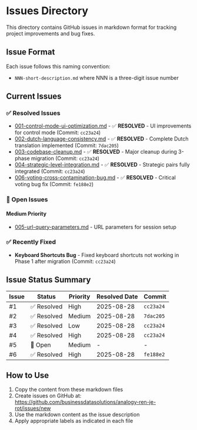 # Issues Directory

This directory contains GitHub issues in markdown format for tracking project improvements and bug fixes.

## Issue Format

Each issue follows this naming convention:
- `NNN-short-description.md` where NNN is a three-digit issue number

## Current Issues

### ✅ Resolved Issues
- [001-control-mode-ui-optimization.md](./001-control-mode-ui-optimization.md) - ✅ **RESOLVED** - UI improvements for control mode (Commit: `cc23a24`)
- [002-dutch-language-consistency.md](./002-dutch-language-consistency.md) - ✅ **RESOLVED** - Complete Dutch translation implemented (Commit: `7dac205`)
- [003-codebase-cleanup.md](./003-codebase-cleanup.md) - ✅ **RESOLVED** - Major cleanup during 3-phase migration (Commit: `cc23a24`)
- [004-strategic-level-integration.md](./004-strategic-level-integration.md) - ✅ **RESOLVED** - Strategic pairs fully integrated (Commit: `cc23a24`)
- [006-voting-cross-contamination-bug.md](./006-voting-cross-contamination-bug.md) - ✅ **RESOLVED** - Critical voting bug fix (Commit: `fe188e2`)

### 🔄 Open Issues

#### Medium Priority  
- [005-url-query-parameters.md](./005-url-query-parameters.md) - URL parameters for session setup

### ✅ Recently Fixed
- **Keyboard Shortcuts Bug** - Fixed keyboard shortcuts not working in Phase 1 after migration (Commit: `cc23a24`)

## Issue Status Summary

| Issue | Status | Priority | Resolved Date | Commit |
|-------|--------|----------|---------------|---------|
| #1 | ✅ Resolved | High | 2025-08-28 | `cc23a24` |
| #2 | ✅ Resolved | Medium | 2025-08-28 | `7dac205` |
| #3 | ✅ Resolved | Low | 2025-08-28 | `cc23a24` |
| #4 | ✅ Resolved | High | 2025-08-28 | `cc23a24` |
| #5 | 🔄 Open | Medium | - | - |
| #6 | ✅ Resolved | High | 2025-08-28 | `fe188e2` |

## How to Use

1. Copy the content from these markdown files
2. Create issues on GitHub at: https://github.com/businessdatasolutions/analogy-ren-je-rot/issues/new  
3. Use the markdown content as the issue description
4. Apply appropriate labels as indicated in each file